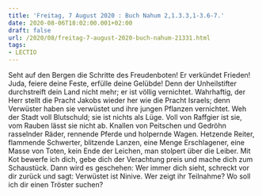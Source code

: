 ```yaml
---
title: 'Freitag, 7 August 2020 : Buch Nahum 2,1.3.3,1-3.6-7.'
date: 2020-08-06T18:02:00.001+02:00
draft: false
url: /2020/08/freitag-7-august-2020-buch-nahum-21331.html
tags: 
- LECTIO
---
```


Seht auf den Bergen die Schritte des Freudenboten! Er verkündet Frieden! Juda, feiere deine Feste, erfülle deine Gelübde! Denn der Unheilstifter durchstreift dein Land nicht mehr; er ist völlig vernichtet. Wahrhaftig, der Herr stellt die Pracht Jakobs wieder her wie die Pracht Israels; denn Verwüster haben sie verwüstet und ihre jungen Pflanzen vernichtet. Weh der Stadt voll Blutschuld; sie ist nichts als Lüge. Voll von Raffgier ist sie, vom Rauben lässt sie nicht ab. Knallen von Peitschen und Gedröhn rasselnder Räder, rennende Pferde und holpernde Wagen. Hetzende Reiter, flammende Schwerter, blitzende Lanzen, eine Menge Erschlagener, eine Masse von Toten, kein Ende der Leichen, man stolpert über die Leiber. Mit Kot bewerfe ich dich, gebe dich der Verachtung preis und mache dich zum Schaustück. Dann wird es geschehen: Wer immer dich sieht, schreckt vor dir zurück und sagt: Verwüstet ist Ninive. Wer zeigt ihr Teilnahme? Wo soll ich dir einen Tröster suchen?